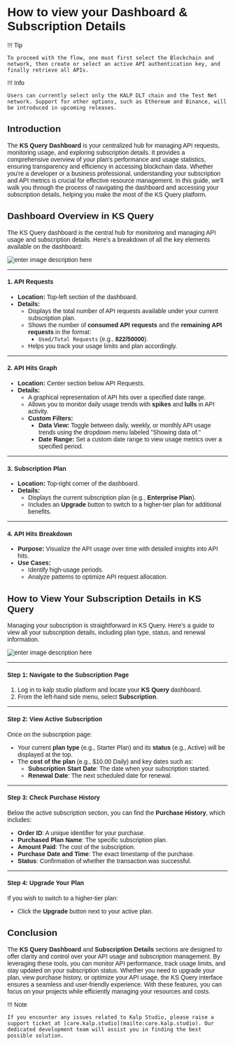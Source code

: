<style>  body { font-family: "Source Sans 3", sans-serif!important; }</style>

<link  href="https://fonts.googleapis.com/css2?family=Source+Sans+3:ital,wght@0,200..900;1,200..900&display=swap"  rel="stylesheet">  <link  rel="stylesheet"  href="https://fonts.googleapis.com/icon?family=Material+Icons">

# How to view your Dashboard & Subscription Details

!!! Tip
   
    To proceed with the flow, one must first select the Blockchain and network, then create or select an active API authentication key, and finally retrieve all APIs.

!!! Info
   
    Users can currently select only the KALP DLT chain and the Test Net network. Support for other options, such as Ethereum and Binance, will be introduced in upcoming releases.

## Introduction

The **KS Query Dashboard** is your centralized hub for managing API requests, monitoring usage, and exploring subscription details. It provides a comprehensive overview of your plan's performance and usage statistics, ensuring transparency and efficiency in accessing blockchain data. Whether you're a developer or a business professional, understanding your subscription and API metrics is crucial for effective resource management. In this guide, we'll walk you through the process of navigating the dashboard and accessing your subscription details, helping you make the most of the KS Query platform.

## Dashboard Overview in KS Query

The KS Query dashboard is the central hub for monitoring and managing API usage and subscription details. Here's a breakdown of all the key elements available on the dashboard:

![enter image description here](https://doc-images-kalp-studio.s3.ap-south-1.amazonaws.com/KS+Query/30.png)

----------

#### **1. API Requests**

-   **Location:** Top-left section of the dashboard.
-   **Details:**
    -   Displays the total number of API requests available under your current subscription plan.
    -   Shows the number of **consumed API requests** and the **remaining API requests** in the format:
        -   `Used/Total Requests` (e.g., **822/50000**).
    -   Helps you track your usage limits and plan accordingly.

----------

#### **2. API Hits Graph**

-   **Location:** Center section below API Requests.
-   **Details:**
    -   A graphical representation of API hits over a specified date range.
    -   Allows you to monitor daily usage trends with **spikes** and **lulls** in API activity.
    -   **Custom Filters:**
        -   **Data View:** Toggle between daily, weekly, or monthly API usage trends using the dropdown menu labeled "Showing data of."
        -   **Date Range:** Set a custom date range to view usage metrics over a specified period.

----------

#### **3. Subscription Plan**

-   **Location:** Top-right corner of the dashboard.
-   **Details:**
    -   Displays the current subscription plan (e.g., **Enterprise Plan**).
    -   Includes an **Upgrade** button to switch to a higher-tier plan for additional benefits.

----------

#### **4. API Hits Breakdown**

-   **Purpose:** Visualize the API usage over time with detailed insights into API hits.
-   **Use Cases:**
    -   Identify high-usage periods.
    -   Analyze patterns to optimize API request allocation.



## How to View Your Subscription Details in KS Query

Managing your subscription is straightforward in KS Query. Here's a guide to view all your subscription details, including plan type, status, and renewal information.


![enter image description here](https://doc-images-kalp-studio.s3.ap-south-1.amazonaws.com/KS+Query/16.png)

----------

#### Step 1: Navigate to the Subscription Page

1.  Log in to kalp studio platform and locate your **KS Query** dashboard.
2.  From the left-hand side menu, select **Subscription**.

----------

#### Step 2: View Active Subscription

Once on the subscription page:

-   Your current **plan type** (e.g., Starter Plan) and its **status** (e.g., Active) will be displayed at the top.
-   The **cost of the plan** (e.g., $10.00 Daily) and key dates such as:
    -   **Subscription Start Date**: The date when your subscription started.
    -   **Renewal Date**: The next scheduled date for renewal.

----------

#### Step 3: Check Purchase History

Below the active subscription section, you can find the **Purchase History**, which includes:

-   **Order ID**: A unique identifier for your purchase.
-   **Purchased Plan Name**: The specific subscription plan.
-   **Amount Paid**: The cost of the subscription.
-   **Purchase Date and Time**: The exact timestamp of the purchase.
-   **Status**: Confirmation of whether the transaction was successful.

----------

#### Step 4: Upgrade Your Plan

If you wish to switch to a higher-tier plan:

-   Click the **Upgrade** button next to your active plan.


## Conclusion

The **KS Query Dashboard** and **Subscription Details** sections are designed to offer clarity and control over your API usage and subscription management. By leveraging these tools, you can monitor API performance, track usage limits, and stay updated on your subscription status. Whether you need to upgrade your plan, view purchase history, or optimize your API usage, the KS Query interface ensures a seamless and user-friendly experience. With these features, you can focus on your projects while efficiently managing your resources and costs.

!!! Note

    If you encounter any issues related to Kalp Studio, please raise a support ticket at [care.kalp.studio](mailto:care.kalp.studio). Our dedicated development team will assist you in finding the best possible solution.


